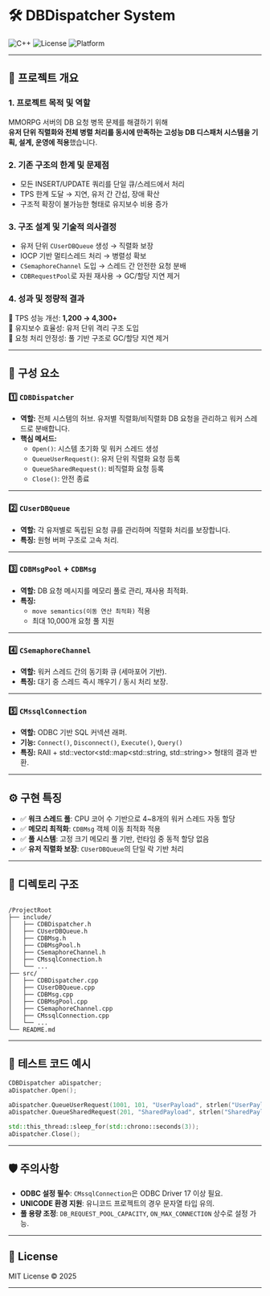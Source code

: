# 🛠️ DBDispatcher System

![C++](https://img.shields.io/badge/C%2B%2B-High%20Performance-blue.svg)
![License](https://img.shields.io/badge/License-MIT-green.svg)
![Platform](https://img.shields.io/badge/Platform-Windows-lightgrey.svg)

---

## 🚩 **프로젝트 개요**

### 1. 프로젝트 목적 및 역할  
MMORPG 서버의 DB 요청 병목 문제를 해결하기 위해  
**유저 단위 직렬화와 전체 병렬 처리를 동시에 만족하는 고성능 DB 디스패처 시스템을 기획, 설계, 운영에 적용**했습니다.

### 2. 기존 구조의 한계 및 문제점  
- 모든 INSERT/UPDATE 쿼리를 단일 큐/스레드에서 처리  
- TPS 한계 도달 → 지연, 유저 간 간섭, 장애 확산  
- 구조적 확장이 불가능한 형태로 유지보수 비용 증가

### 3. 구조 설계 및 기술적 의사결정  
- 유저 단위 `CUserDBQueue` 생성 → 직렬화 보장  
- IOCP 기반 멀티스레드 처리 → 병렬성 확보  
- `CSemaphoreChannel` 도입 → 스레드 간 안전한 요청 분배  
- `CDBRequestPool`로 자원 재사용 → GC/할당 지연 제거

### 4. 성과 및 정량적 결과  
🚀 TPS 성능 개선: **1,200 → 4,300+**  
🧩 유지보수 효율성: 유저 단위 격리 구조 도입  
🔁 요청 처리 안정성: 풀 기반 구조로 GC/할당 지연 제거

---

## 🧱 **구성 요소**

### 1️⃣ `CDBDispatcher`
- **역할:** 전체 시스템의 허브. 유저별 직렬화/비직렬화 DB 요청을 관리하고 워커 스레드로 분배합니다.
- **핵심 메서드:**
  - `Open()`: 시스템 초기화 및 워커 스레드 생성
  - `QueueUserRequest()`: 유저 단위 직렬화 요청 등록
  - `QueueSharedRequest()`: 비직렬화 요청 등록
  - `Close()`: 안전 종료

---

### 2️⃣ `CUserDBQueue`
- **역할:** 각 유저별로 독립된 요청 큐를 관리하며 직렬화 처리를 보장합니다.
- **특징:** 원형 버퍼 구조로 고속 처리.

---

### 3️⃣ `CDBMsgPool` + `CDBMsg`
- **역할:** DB 요청 메시지를 메모리 풀로 관리, 재사용 최적화.
- **특징:**  
  - `move semantics(이동 연산 최적화)` 적용  
  - 최대 10,000개 요청 풀 지원

---

### 4️⃣ `CSemaphoreChannel`
- **역할:** 워커 스레드 간의 동기화 큐 (세마포어 기반).
- **특징:** 대기 중 스레드 즉시 깨우기 / 동시 처리 보장.

---

### 5️⃣ `CMssqlConnection`
- **역할:** ODBC 기반 SQL 커넥션 래퍼.
- **기능:** `Connect()`, `Disconnect()`, `Execute()`, `Query()`
- **특징:** RAII + std::vector<std::map<std::string, std::string>> 형태의 결과 반환.

---

## ⚙️ **구현 특징**

- ✅ **워크 스레드 풀**: CPU 코어 수 기반으로 4~8개의 워커 스레드 자동 할당
- ✅ **메모리 최적화**: `CDBMsg` 객체 이동 최적화 적용
- ✅ **풀 시스템**: 고정 크기 메모리 풀 기반, 런타임 중 동적 할당 없음
- ✅ **유저 직렬화 보장**: `CUserDBQueue`의 단일 락 기반 처리

---

## 📂 **디렉토리 구조**

```

/ProjectRoot
├── include/
│   ├── CDBDispatcher.h
│   ├── CUserDBQueue.h
│   ├── CDBMsg.h
│   ├── CDBMsgPool.h
│   ├── CSemaphoreChannel.h
│   ├── CMssqlConnection.h
│   └── ...
├── src/
│   ├── CDBDispatcher.cpp
│   ├── CUserDBQueue.cpp
│   ├── CDBMsg.cpp
│   ├── CDBMsgPool.cpp
│   ├── CSemaphoreChannel.cpp
│   ├── CMssqlConnection.cpp
│   └── ...
└── README.md

````

---

## 🧪 **테스트 코드 예시**

```cpp
CDBDispatcher aDispatcher;
aDispatcher.Open();

aDispatcher.QueueUserRequest(1001, 101, "UserPayload", strlen("UserPayload"));
aDispatcher.QueueSharedRequest(201, "SharedPayload", strlen("SharedPayload"));

std::this_thread::sleep_for(std::chrono::seconds(3));
aDispatcher.Close();
````

---

## 🛡️ **주의사항**

* **ODBC 설정 필수**: `CMssqlConnection`은 ODBC Driver 17 이상 필요.
* **UNICODE 환경 지원**: 유니코드 프로젝트의 경우 문자열 타입 유의.
* **풀 용량 조정**: `DB_REQUEST_POOL_CAPACITY`, `ON_MAX_CONNECTION` 상수로 설정 가능.

---

## 📜 **License**

MIT License © 2025

---
